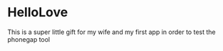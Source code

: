 HelloLove
=========

This is a super little gift for my wife and my first app in order to test the phonegap tool
